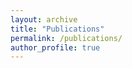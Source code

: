 ```yaml
---
layout: archive
title: "Publications"
permalink: /publications/
author_profile: true
---
```


<script src="https://bibbase.org/show?bib=https://bibbase.org/network/files/yxie9d6ErZbi23Awg&jsonp=1&titleLinks=false&theme=default"></script> 

